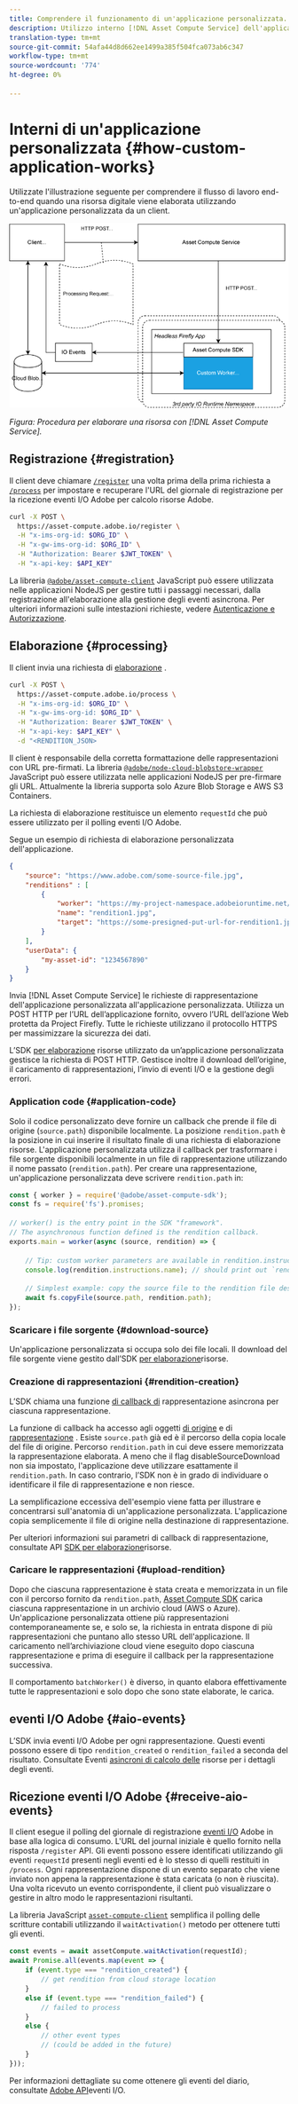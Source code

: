 ```yaml
---
title: Comprendere il funzionamento di un'applicazione personalizzata.
description: Utilizzo interno [!DNL Asset Compute Service] dell'applicazione personalizzata per agevolare la comprensione del funzionamento.
translation-type: tm+mt
source-git-commit: 54afa44d8d662ee1499a385f504fca073ab6c347
workflow-type: tm+mt
source-wordcount: '774'
ht-degree: 0%

---
```



# Interni di un&#39;applicazione personalizzata {#how-custom-application-works}

Utilizzate l&#39;illustrazione seguente per comprendere il flusso di lavoro end-to-end quando una risorsa digitale viene elaborata utilizzando un&#39;applicazione personalizzata da un client.

![Flusso di lavoro applicazione personalizzato](assets/customworker.png)

*Figura: Procedura per elaborare una risorsa con [!DNL Asset Compute Service].*

## Registrazione {#registration}

Il client deve chiamare [`/register`](api.md#register) una volta prima della prima richiesta a [`/process`](api.md#process-request) per impostare e recuperare l&#39;URL del giornale di registrazione per la ricezione  eventi I/O Adobe per  calcolo risorse Adobe.

```sh
curl -X POST \
  https://asset-compute.adobe.io/register \
  -H "x-ims-org-id: $ORG_ID" \
  -H "x-gw-ims-org-id: $ORG_ID" \
  -H "Authorization: Bearer $JWT_TOKEN" \
  -H "x-api-key: $API_KEY"
```

La libreria [`@adobe/asset-compute-client`](https://github.com/adobe/asset-compute-client#usage) JavaScript può essere utilizzata nelle applicazioni NodeJS per gestire tutti i passaggi necessari, dalla registrazione all&#39;elaborazione alla gestione degli eventi asincrona. Per ulteriori informazioni sulle intestazioni richieste, vedere [Autenticazione e Autorizzazione](api.md).

## Elaborazione {#processing}

Il client invia una richiesta di [elaborazione](api.md#process-request) .

```sh
curl -X POST \
  https://asset-compute.adobe.io/process \
  -H "x-ims-org-id: $ORG_ID" \
  -H "x-gw-ims-org-id: $ORG_ID" \
  -H "Authorization: Bearer $JWT_TOKEN" \
  -H "x-api-key: $API_KEY" \
  -d "<RENDITION_JSON>
```

Il client è responsabile della corretta formattazione delle rappresentazioni con URL pre-firmati. La libreria [`@adobe/node-cloud-blobstore-wrapper`](https://github.com/adobe/node-cloud-blobstore-wrapper#presigned-urls) JavaScript può essere utilizzata nelle applicazioni NodeJS per pre-firmare gli URL. Attualmente la libreria supporta solo Azure Blob Storage e AWS S3 Containers.

La richiesta di elaborazione restituisce un elemento `requestId` che può essere utilizzato per il polling  eventi I/O Adobe.

Segue un esempio di richiesta di elaborazione personalizzata dell&#39;applicazione.

```json
{
    "source": "https://www.adobe.com/some-source-file.jpg",
    "renditions" : [
        {
            "worker": "https://my-project-namespace.adobeioruntime.net/api/v1/web/my-namespace-version/my-worker",
            "name": "rendition1.jpg",
            "target": "https://some-presigned-put-url-for-rendition1.jpg",
        }
    ],
    "userData": {
        "my-asset-id": "1234567890"
    }
}
```

Invia [!DNL Asset Compute Service] le richieste di rappresentazione dell&#39;applicazione personalizzata all&#39;applicazione personalizzata. Utilizza un POST HTTP per l’URL dell’applicazione fornito, ovvero l’URL dell’azione Web protetta da Project Firefly. Tutte le richieste utilizzano il protocollo HTTPS per massimizzare la sicurezza dei dati.

L’SDK [per elaborazione](https://github.com/adobe/asset-compute-sdk#adobe-asset-compute-worker-sdk) risorse utilizzato da un’applicazione personalizzata gestisce la richiesta di POST HTTP. Gestisce inoltre il download dell’origine, il caricamento di rappresentazioni, l’invio di eventi I/O e la gestione degli errori.

<!-- TBD: Add the application diagram. -->

### Application code {#application-code}

Solo il codice personalizzato deve fornire un callback che prende il file di origine (`source.path`) disponibile localmente. La posizione `rendition.path` è la posizione in cui inserire il risultato finale di una richiesta di elaborazione risorse. L&#39;applicazione personalizzata utilizza il callback per trasformare i file sorgente disponibili localmente in un file di rappresentazione utilizzando il nome passato (`rendition.path`). Per creare una rappresentazione, un&#39;applicazione personalizzata deve scrivere `rendition.path` in:

```javascript
const { worker } = require('@adobe/asset-compute-sdk');
const fs = require('fs').promises;

// worker() is the entry point in the SDK "framework".
// The asynchronous function defined is the rendition callback.
exports.main = worker(async (source, rendition) => {

    // Tip: custom worker parameters are available in rendition.instructions.
    console.log(rendition.instructions.name); // should print out `rendition.jpg`.

    // Simplest example: copy the source file to the rendition file destination so as to transfer the asset as is without processing.
    await fs.copyFile(source.path, rendition.path);
});
```

### Scaricare i file sorgente {#download-source}

Un&#39;applicazione personalizzata si occupa solo dei file locali. Il download del file sorgente viene gestito dall’SDK [per elaborazione](https://github.com/adobe/asset-compute-sdk#adobe-asset-compute-worker-sdk)risorse.

### Creazione di rappresentazioni {#rendition-creation}

L’SDK chiama una funzione [di callback di](https://github.com/adobe/asset-compute-sdk#rendition-callback-for-worker-required) rappresentazione asincrona per ciascuna rappresentazione.

La funzione di callback ha accesso agli oggetti [di origine](https://github.com/adobe/asset-compute-sdk#source) e di [rappresentazione](https://github.com/adobe/asset-compute-sdk#rendition) . Esiste `source.path` già ed è il percorso della copia locale del file di origine. Percorso `rendition.path` in cui deve essere memorizzata la rappresentazione elaborata. A meno che il flag [](https://github.com/adobe/asset-compute-sdk#worker-options-optional) disableSourceDownload non sia impostato, l&#39;applicazione deve utilizzare esattamente il `rendition.path`. In caso contrario, l’SDK non è in grado di individuare o identificare il file di rappresentazione e non riesce.

La semplificazione eccessiva dell&#39;esempio viene fatta per illustrare e concentrarsi sull&#39;anatomia di un&#39;applicazione personalizzata. L&#39;applicazione copia semplicemente il file di origine nella destinazione di rappresentazione.

Per ulteriori informazioni sui parametri di callback di rappresentazione, consultate API [SDK per elaborazione](https://github.com/adobe/asset-compute-sdk#api-details)risorse.

### Caricare le rappresentazioni {#upload-rendition}

Dopo che ciascuna rappresentazione è stata creata e memorizzata in un file con il percorso fornito da `rendition.path`, [Asset Compute SDK](https://github.com/adobe/asset-compute-sdk#adobe-asset-compute-worker-sdk) carica ciascuna rappresentazione in un archivio cloud (AWS o Azure). Un&#39;applicazione personalizzata ottiene più rappresentazioni contemporaneamente se, e solo se, la richiesta in entrata dispone di più rappresentazioni che puntano allo stesso URL dell&#39;applicazione. Il caricamento nell’archiviazione cloud viene eseguito dopo ciascuna rappresentazione e prima di eseguire il callback per la rappresentazione successiva.

Il comportamento `batchWorker()` è diverso, in quanto elabora effettivamente tutte le rappresentazioni e solo dopo che sono state elaborate, le carica.

##  eventi I/O Adobe {#aio-events}

L’SDK invia  eventi I/O Adobe per ogni rappresentazione. Questi eventi possono essere di tipo `rendition_created` o `rendition_failed` a seconda del risultato. Consultate Eventi [asincroni di calcolo delle](api.md#asynchronous-events) risorse per i dettagli degli eventi.

## Ricezione  eventi I/O Adobe {#receive-aio-events}

Il client esegue il polling del giornale di registrazione [eventi I/O](https://www.adobe.io/apis/experienceplatform/events/ioeventsapi.html#/Journaling) Adobe in base alla logica di consumo. L&#39;URL del journal iniziale è quello fornito nella risposta `/register` API. Gli eventi possono essere identificati utilizzando gli eventi `requestId` presenti negli eventi ed è lo stesso di quelli restituiti in `/process`. Ogni rappresentazione dispone di un evento separato che viene inviato non appena la rappresentazione è stata caricata (o non è riuscita). Una volta ricevuto un evento corrispondente, il client può visualizzare o gestire in altro modo le rappresentazioni risultanti.

La libreria JavaScript [`asset-compute-client`](https://github.com/adobe/asset-compute-client#usage) semplifica il polling delle scritture contabili utilizzando il `waitActivation()` metodo per ottenere tutti gli eventi.

```javascript
const events = await assetCompute.waitActivation(requestId);
await Promise.all(events.map(event => {
    if (event.type === "rendition_created") {
        // get rendition from cloud storage location
    }
    else if (event.type === "rendition_failed") {
        // failed to process
    }
    else {
        // other event types
        // (could be added in the future)
    }
}));
```

Per informazioni dettagliate su come ottenere gli eventi del diario, consultate [Adobe API](https://www.adobe.io/apis/experienceplatform/events/ioeventsapi.html#!adobedocs/adobeio-events/master/events-api-reference.yaml)eventi I/O.

<!-- TBD:
* Illustration of the controls/data flow.
* Basic overview, in text and not code, of how an application works.
-->
